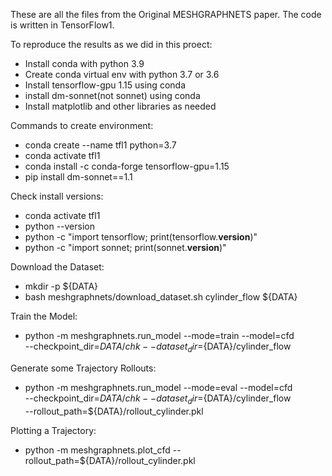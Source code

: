 These are all the files from the Original MESHGRAPHNETS paper. The code is written in TensorFlow1.

To reproduce the results as we did in this proect:
  - Install conda with python 3.9
  - Create conda virtual env with python 3.7 or 3.6
  - Install tensorflow-gpu 1.15 using conda
  - install dm-sonnet(not sonnet) using conda
  - Install matplotlib and other libraries as needed

Commands to create environment:
  - conda create --name tfl1 python=3.7
  - conda activate tfl1
  - conda install -c conda-forge tensorflow-gpu=1.15
  - pip install dm-sonnet==1.1

Check install versions:
  - conda activate tfl1
  - python --version
  - python -c "import tensorflow; print(tensorflow.__version__)"
  - python -c "import sonnet; print(sonnet.__version__)"

Download the Dataset:
  - mkdir -p ${DATA}
  - bash meshgraphnets/download_dataset.sh cylinder_flow ${DATA}

Train the Model:
  - python -m meshgraphnets.run_model --mode=train --model=cfd \
    --checkpoint_dir=${DATA}/chk --dataset_dir=${DATA}/cylinder_flow

Generate some Trajectory Rollouts:
  - python -m meshgraphnets.run_model --mode=eval --model=cfd \
    --checkpoint_dir=${DATA}/chk --dataset_dir=${DATA}/cylinder_flow \
    --rollout_path=${DATA}/rollout_cylinder.pkl

Plotting a Trajectory:
  - python -m meshgraphnets.plot_cfd --rollout_path=${DATA}/rollout_cylinder.pkl

